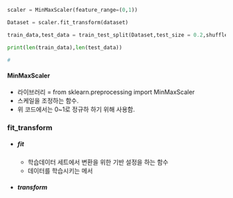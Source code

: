 ```python
scaler = MinMaxScaler(feature_range=(0,1))

Dataset = scaler.fit_transform(dataset)

train_data,test_data = train_test_split(Dataset,test_size = 0.2,shuffle = False)

print(len(train_data),len(test_data))

#
```
#### MinMaxScaler
- 라이브러리  =  from sklearn.preprocessing import MinMaxScaler
- 스케일을 조정하는 함수.
- 위 코드에서는 0~1로 정규하 하기 위해 사용함.

### fit_transform
- ##### fit
	- 학습데이터 세트에서 변환을 위한 기반 설정을 하는 함수
	- 데이터를 학습시키는 메서
- ##### transform